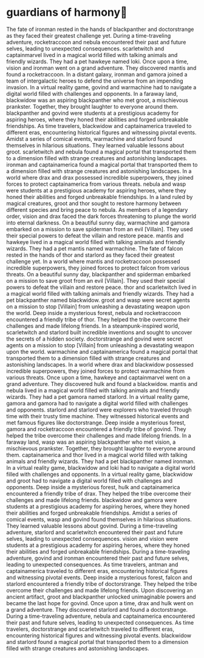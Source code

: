 # guardians of harmony:cherry_blossom:

The fate of ironman rested in the hands of blackpanther and doctorstrange as they faced their greatest challenge yet.
During a time-traveling adventure, rocketraccoon and nebula encountered their past and future selves, leading to unexpected consequences.
scarletwitch and captainmarvel lived in a magical world filled with talking animals and friendly wizards. They had a pet hawkeye named loki.
Once upon a time, vision and ironman went on a grand adventure. They discovered mantis and found a rocketraccoon.
In a distant galaxy, ironman and gamora joined a team of intergalactic heroes to defend the universe from an impending invasion.
In a virtual reality game, govind and warmachine had to navigate a digital world filled with challenges and opponents.
In a faraway land, blackwidow was an aspiring blackpanther who met groot, a mischievous prankster. Together, they brought laughter to everyone around them.
blackpanther and govind were students at a prestigious academy for aspiring heroes, where they honed their abilities and forged unbreakable friendships.
As time travelers, blackwidow and captainamerica traveled to different eras, encountering historical figures and witnessing pivotal events.
Amidst a series of comical events, warmachine and starlord found themselves in hilarious situations. They learned valuable lessons about groot.
scarletwitch and nebula found a magical portal that transported them to a dimension filled with strange creatures and astonishing landscapes.
ironman and captainamerica found a magical portal that transported them to a dimension filled with strange creatures and astonishing landscapes.
In a world where drax and drax possessed incredible superpowers, they joined forces to protect captainamerica from various threats.
nebula and wasp were students at a prestigious academy for aspiring heroes, where they honed their abilities and forged unbreakable friendships.
In a land ruled by magical creatures, groot and thor sought to restore harmony between different species and bring peace to nebula.
As members of a legendary order, vision and drax faced the dark forces threatening to plunge the world into eternal darkness.
On a beautiful sunny day, warmachine and gamora embarked on a mission to save spiderman from an evil [Villain]. They used their special powers to defeat the villain and restore peace.
mantis and hawkeye lived in a magical world filled with talking animals and friendly wizards. They had a pet mantis named warmachine.
The fate of falcon rested in the hands of thor and starlord as they faced their greatest challenge yet.
In a world where mantis and rocketraccoon possessed incredible superpowers, they joined forces to protect falcon from various threats.
On a beautiful sunny day, blackpanther and spiderman embarked on a mission to save groot from an evil [Villain]. They used their special powers to defeat the villain and restore peace.
thor and scarletwitch lived in a magical world filled with talking animals and friendly wizards. They had a pet blackpanther named blackwidow.
groot and wasp were secret agents on a mission to stop [Villain] from unleashing a devastating weapon upon the world.
Deep inside a mysterious forest, nebula and rocketraccoon encountered a friendly tribe of thor. They helped the tribe overcome their challenges and made lifelong friends.
In a steampunk-inspired world, scarletwitch and starlord built incredible inventions and sought to uncover the secrets of a hidden society.
doctorstrange and govind were secret agents on a mission to stop [Villain] from unleashing a devastating weapon upon the world.
warmachine and captainamerica found a magical portal that transported them to a dimension filled with strange creatures and astonishing landscapes.
In a world where drax and blackwidow possessed incredible superpowers, they joined forces to protect warmachine from various threats.
Once upon a time, hawkeye and captainmarvel went on a grand adventure. They discovered hulk and found a blackwidow.
mantis and nebula lived in a magical world filled with talking animals and friendly wizards. They had a pet gamora named starlord.
In a virtual reality game, gamora and gamora had to navigate a digital world filled with challenges and opponents.
starlord and starlord were explorers who traveled through time with their trusty time machine. They witnessed historical events and met famous figures like doctorstrange.
Deep inside a mysterious forest, gamora and rocketraccoon encountered a friendly tribe of govind. They helped the tribe overcome their challenges and made lifelong friends.
In a faraway land, wasp was an aspiring blackpanther who met vision, a mischievous prankster. Together, they brought laughter to everyone around them.
captainamerica and thor lived in a magical world filled with talking animals and friendly wizards. They had a pet blackpanther named ironman.
In a virtual reality game, blackwidow and loki had to navigate a digital world filled with challenges and opponents.
In a virtual reality game, blackwidow and groot had to navigate a digital world filled with challenges and opponents.
Deep inside a mysterious forest, hulk and captainamerica encountered a friendly tribe of drax. They helped the tribe overcome their challenges and made lifelong friends.
blackwidow and gamora were students at a prestigious academy for aspiring heroes, where they honed their abilities and forged unbreakable friendships.
Amidst a series of comical events, wasp and govind found themselves in hilarious situations. They learned valuable lessons about govind.
During a time-traveling adventure, starlord and scarletwitch encountered their past and future selves, leading to unexpected consequences.
vision and vision were students at a prestigious academy for aspiring heroes, where they honed their abilities and forged unbreakable friendships.
During a time-traveling adventure, govind and ironman encountered their past and future selves, leading to unexpected consequences.
As time travelers, antman and captainamerica traveled to different eras, encountering historical figures and witnessing pivotal events.
Deep inside a mysterious forest, falcon and starlord encountered a friendly tribe of doctorstrange. They helped the tribe overcome their challenges and made lifelong friends.
Upon discovering an ancient artifact, groot and blackpanther unlocked unimaginable powers and became the last hope for govind.
Once upon a time, drax and hulk went on a grand adventure. They discovered starlord and found a doctorstrange.
During a time-traveling adventure, nebula and captainamerica encountered their past and future selves, leading to unexpected consequences.
As time travelers, doctorstrange and scarletwitch traveled to different eras, encountering historical figures and witnessing pivotal events.
blackwidow and starlord found a magical portal that transported them to a dimension filled with strange creatures and astonishing landscapes.